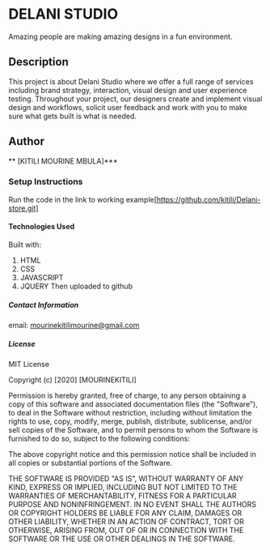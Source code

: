 
# DELANI STUDIO

Amazing people are making amazing designs in a fun environment.


## Description
This project is about Delani Studio where we offer a full range of services including brand strategy, interaction, visual design and user experience testing. Throughout your project, our designers create and implement visual design and workflows, solicit user feedback and work with you to make sure what gets built is what is needed.


 ## Author
 ** [KITILI MOURINE MBULA]***

 ### Setup Instructions

Run the code in the link to working example[https://github.com/kitili/Delani-store.git]
#### Technologies Used

Built with:
1. HTML
2. CSS
3. JAVASCRIPT
4. JQUERY
Then uploaded to github

##### Contact Information

email: mourinekitilimourine@gmail.com

##### License
 
MIT License

Copyright (c) [2020] [MOURINEKITILI]

Permission is hereby granted, free of charge, to any person obtaining a copy
of this software and associated documentation files (the "Software"), to deal
in the Software without restriction, including without limitation the rights
to use, copy, modify, merge, publish, distribute, sublicense, and/or sell
copies of the Software, and to permit persons to whom the Software is
furnished to do so, subject to the following conditions:

The above copyright notice and this permission notice shall be included in all
copies or substantial portions of the Software.

THE SOFTWARE IS PROVIDED "AS IS", WITHOUT WARRANTY OF ANY KIND, EXPRESS OR
IMPLIED, INCLUDING BUT NOT LIMITED TO THE WARRANTIES OF MERCHANTABILITY,
FITNESS FOR A PARTICULAR PURPOSE AND NONINFRINGEMENT. IN NO EVENT SHALL THE
AUTHORS OR COPYRIGHT HOLDERS BE LIABLE FOR ANY CLAIM, DAMAGES OR OTHER
LIABILITY, WHETHER IN AN ACTION OF CONTRACT, TORT OR OTHERWISE, ARISING FROM,
OUT OF OR IN CONNECTION WITH THE SOFTWARE OR THE USE OR OTHER DEALINGS IN THE
SOFTWARE.
